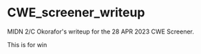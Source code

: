 # CWE_screener_writeup
MIDN 2/C Okorafor's writeup for the 28 APR 2023 CWE Screener.

This is for win
